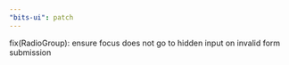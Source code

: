 ```yaml
---
"bits-ui": patch
---
```


fix(RadioGroup): ensure focus does not go to hidden input on invalid form submission
